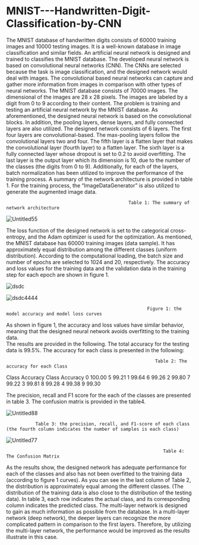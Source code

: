 # MNIST---Handwritten-Digit-Classification-by-CNN

The MNIST database of handwritten digits consists of 60000 training images and 10000 testing images. It is a well-known database in image classification and similar fields. An artificial neural network is designed and trained to classifies the MNIST database. The developed neural network is based on convolutional neural networks (CNN). The CNNs are selected because the task is image classification, and the designed network would deal with images. The convolutional based neural networks can capture and gather more information from images in comparison with other types of neural networks. The MNIST database consists of 70000 images. The dimensional of the images are 28 x 28 pixels. The images are labeled by a digit from 0 to 9 according to their content. The problem is training and testing an artificial neural network by the MNIST database. As aforementioned, the designed neural network is based on the convolutional blocks. In addition, the pooling layers, dense layers, and fully connected layers are also utilized. The designed network consists of 6 layers. The first four layers are convolutional-based. The max-pooling layers follow the convolutional layers two and four. The fifth layer is a flatten layer that makes the convolutional layer (fourth layer) to a flatten layer. The sixth layer is a fully connected layer whose dropout is set to 0.2 to avoid overfitting. The last layer is the output layer which its dimension is 10, due to the number of the classes (the digits from 0 to 9). Additionally, for each of the layers, batch normalization has been utilized to improve the performance of the training process. A summary of the network architecture is provided in table 1. For the training process, the “ImageDataGenerator” is also utilized to generate the augmented image data.

                                                  Table 1: The summary of network architecture

   ![Untitled55](https://user-images.githubusercontent.com/30000556/107068237-99357d00-67f5-11eb-9c40-a21785f98b53.png)

The loss function of the designed network is set to the categorical cross-entropy, and the Adam optimizer is used for the optimization. As mentioned, the MNIST database has 60000 training images (data sample). It has approximately equal distribution among the different classes (uniform distribution). According to the computational loading, the batch size and number of epochs are selected to 1024 and 20, respectively. The accuracy and loss values for the training data and the validation data in the training step for each epoch are shown in figure 1.

![dsdc](https://user-images.githubusercontent.com/30000556/107068514-fa5d5080-67f5-11eb-9fcc-370cdf5ad280.png)

![dsdc4444](https://user-images.githubusercontent.com/30000556/107068579-0d702080-67f6-11eb-9fe6-603fa6581586.png)


                                                         Figure 1: the model accuracy and model loss curves

As shown in figure 1, the accuracy and loss values have similar behavior, meaning that the designed neural network avoids overfitting to the training data.  
The results are provided in the following. The total accuracy for the testing data is 99.5%. The accuracy for each class is presented in the following:

                                                            Table 2: The accuracy for each Class
Class	Accuracy	Class	Accuracy
0	100.00	5	99.21
1	99.64	6	99.26
2	99.80	7	99.22
3	99.81	8	99.28
4	99.38	9	99.30

The precision, recall and F1 score for the each of the classes are presented in table 3. The confusion matrix is provided in the table4.

![Untitled88](https://user-images.githubusercontent.com/30000556/107068957-81122d80-67f6-11eb-80ce-bc457c3a2576.png)

               Table 3: the precision, recall, and F1-score of each class (the fourth column indicates the number of samples is each class)

![Untitled77](https://user-images.githubusercontent.com/30000556/107068931-7788c580-67f6-11eb-9928-7b1df199e4c2.png)

                                                               Table 4: The Confusion Matrix 
                      
                               

As the results show, the designed network has adequate performance for each of the classes and also has not been overfitted to the training data (according to figure 1 curves). As you can see in the last column of Table 2, the distribution is approximately equal among the different classes. (The distribution of the training data is also close to the distribution of the testing data). In table 3, each row indicates the actual class, and its corresponding column indicates the predicted class. The multi-layer network is designed to gain as much information as possible from the database. In a multi-layer network (deep network), the deeper layers can recognize the more complicated pattern in comparison to the first layers. Therefore, by utilizing the multi-layer network, the performance would be improved as the results illustrate in this case.
